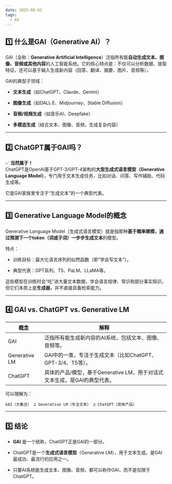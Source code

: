 ```yaml
---
date: 2025-06-01
tags:
  - AI
---
```

## 1️⃣ 什么是GAI（Generative AI）？

GAI（全称：**Generative Artificial Intelligence**）泛指所有能**自动生成文本、图像、音频或其他内容**的人工智能系统。它的核心特点是：不仅可以分析数据、提取特征，还可以基于输入生成新内容（回答、翻译、摘要、图片、音频等）。

GAI的典型子领域：

- **文本生成**（如ChatGPT、Claude、Gemini）
    
- **图像生成**（如DALL·E、Midjourney、Stable Diffusion）
    
- **音频/视频生成**（如音乐AI、Deepfake）
    
- **多模态生成**（结合文本、图像、音频，生成复杂内容）
    

---

## 2️⃣ ChatGPT属于GAI吗？

✅ **当然属于！**  
ChatGPT是OpenAI基于GPT-3/GPT-4架构的**大型生成式语言模型（Generative Language Model）**，专门用于文本生成任务，比如对话、问答、写作辅助、代码生成等。

它是GAI家族里专注于“生成文本”的一个典型代表。

---

## 3️⃣ Generative Language Model的概念

Generative Language Model（生成式语言模型）就是指那种**基于概率建模，通过预测下一个token（词或子词）一步步生成文本**的模型。

特点：

- 训练目标：最大化语言序列的似然函数（即“学会写文本”）。
    
- 典型代表：GPT系列、T5、PaLM、LLaMA等。
    

这些模型在训练时会“吃”进大量文本数据，学会语言规律、常识和部分事实知识，但它们本质上是**生成器**，并不直接具备检索能力。

---

## 4️⃣ GAI vs. ChatGPT vs. Generative LM

|概念|解释|
|---|---|
|GAI|泛指所有能生成新内容的AI系统，包括文本、图像、音频等。|
|Generative LM|GAI中的一类，专注于生成文本（比如ChatGPT、GPT-3/4、T5等）。|
|ChatGPT|具体的产品/模型，基于Generative LM，用于对话式文本生成，是GAI的典型代表。|

可以理解为：

`GAI（大集合） ⊇ Generative LM（专注文本） ⊇ ChatGPT（具体产品）`

---

## 5️⃣ 结论

- **GAI** 是一个统称，ChatGPT正是GAI的一部分。
    
- ChatGPT是一个**生成式语言模型**（Generative LM），用于文本生成，是GAI最成功、最流行的应用之一。
    
- 只要AI系统能生成文本、图像、音频，都可以称作GAI，而不是仅限于ChatGPT。